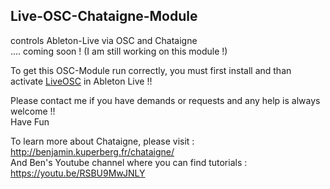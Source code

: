 ## Live-OSC-Chataigne-Module
controls Ableton-Live via OSC and Chataigne   
.... coming soon ! (I am still working on this module !)

To get this OSC-Module run correctly, you must first install and than activate [LiveOSC](https://github.com/ideoforms/AbletonOSC) in Ableton Live !!    

Please contact me if you have demands or requests and any help is always welcome !!   
Have Fun

To learn more about Chataigne, please visit : http://benjamin.kuperberg.fr/chataigne/    
And Ben's Youtube channel where you can find tutorials : https://youtu.be/RSBU9MwJNLY
